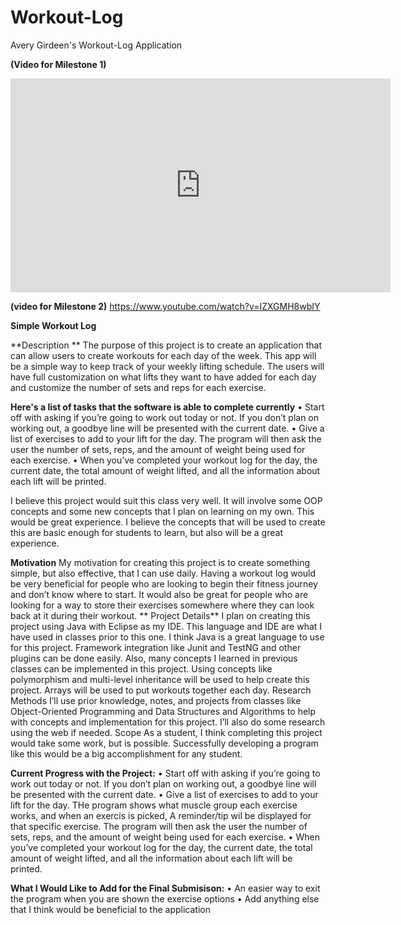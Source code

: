 # Workout-Log
Avery Girdeen's Workout-Log Application 

**(Video for Milestone 1)**
<iframe id="kaltura_player" src="https://cdnapisec.kaltura.com/p/2370711/sp/237071100/embedIframeJs/uiconf_id/42909941/partner_id/2370711?iframeembed=true&playerId=kaltura_player&entry_id=1_sfjt78wj&flashvars[streamerType]=auto&amp;flashvars[localizationCode]=en&amp;flashvars[leadWithHTML5]=true&amp;flashvars[sideBarContainer.plugin]=true&amp;flashvars[sideBarContainer.position]=left&amp;flashvars[sideBarContainer.clickToClose]=true&amp;flashvars[chapters.plugin]=true&amp;flashvars[chapters.layout]=vertical&amp;flashvars[chapters.thumbnailRotator]=false&amp;flashvars[streamSelector.plugin]=true&amp;flashvars[EmbedPlayer.SpinnerTarget]=videoHolder&amp;flashvars[dualScreen.plugin]=true&amp;flashvars[Kaltura.addCrossoriginToIframe]=true&amp;&wid=1_g6e8707g" width="608" height="342" allowfullscreen webkitallowfullscreen mozAllowFullScreen allow="autoplay *; fullscreen *; encrypted-media *" sandbox="allow-forms allow-same-origin allow-scripts allow-top-navigation allow-pointer-lock allow-popups allow-modals allow-orientation-lock allow-popups-to-escape-sandbox allow-presentation allow-top-navigation-by-user-activation" frameborder="0" title="Kaltura Player"></iframe> 

**(video for Milestone 2)**
https://www.youtube.com/watch?v=IZXGMH8wbIY


**Simple Workout Log**

**Description **
The purpose of this project is to create an application that can allow users to create workouts for each day of the week. This app will be a simple way to keep track of your weekly lifting schedule. The users will have full customization on what lifts they want to have added for each day and customize the number of sets and reps for each exercise. 

**Here's a list of tasks that the software is able to complete currently**
•	Start off with asking if you’re going to work out today or not. If you don’t plan on working out, a goodbye line will be presented with the current date. 
•	Give a list of exercises to add to your lift for the day. The program will then ask the user the number of sets, reps, and the amount of weight being used for each exercise. 
•	When you’ve completed your workout log for the day, the current date, the total amount of weight lifted, and all the information about each lift will be printed.

I believe this project would suit this class very well. It will involve some OOP concepts and some new concepts that I plan on learning on my own. This would be great experience.
I believe the concepts that will be used to create this are basic enough for students to learn, but also will be a great experience.

**Motivation**
My motivation for creating this project is to create something simple, but also effective, that I can use daily. Having a workout log would be very beneficial for people who are looking to begin their fitness journey and don’t know where to start. It would also be great for people who are looking for a way to store their exercises somewhere where they can look back at it during their workout. 
**
Project Details**
I plan on creating this project using Java with Eclipse as my IDE. This language and IDE are what I have used in classes prior to this one. I think Java is a great language to use for this project. Framework integration like Junit and TestNG and other plugins can be done easily. Also, many concepts I learned in previous classes can be implemented in this project. Using concepts like polymorphism and multi-level inheritance will be used to help create this project. Arrays will be used to put workouts together each day. 
Research Methods
I’ll use prior knowledge, notes, and projects from classes like Object-Oriented Programming and Data Structures and Algorithms to help with concepts and implementation for this project. I’ll also do some research using the web if needed. 
Scope
As a student, I think completing this project would take some work, but is possible. Successfully developing a program like this would be a big
accomplishment for any student.



**Current Progress with the Project:**
•	Start off with asking if you’re going to work out today or not. If you don’t plan on working out, a goodbye line will be presented with the current date. 
•	Give a list of exercises to add to your lift for the day. THe program shows what muscle group each exercise works, and when an exercis is picked, A reminder/tip wil be displayed for that specific exercise. The program will then ask the user the number of sets, reps, and the amount of weight being used for each exercise. 
•	When you’ve completed your workout log for the day, the current date, the total amount of weight lifted, and all the information about each lift will be printed.

**What I Would Like to Add for the Final Submisison:**
•	An easier way to exit the program when you are shown the exercise options
•	Add anything else that I think would be beneficial to the application

